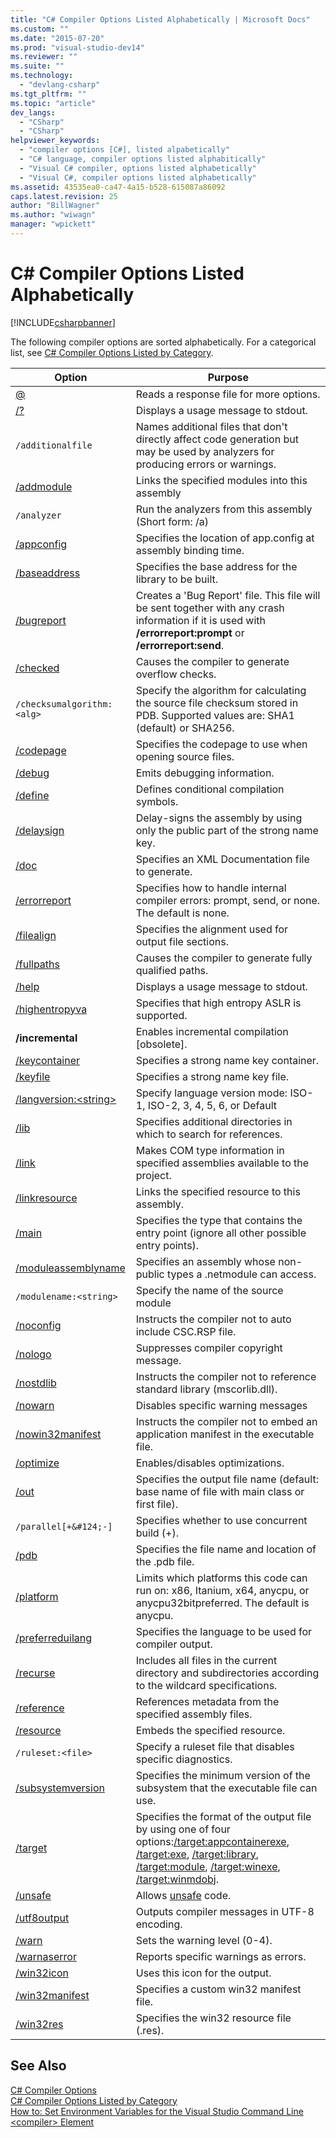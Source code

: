 ```yaml
---
title: "C# Compiler Options Listed Alphabetically | Microsoft Docs"
ms.custom: ""
ms.date: "2015-07-20"
ms.prod: "visual-studio-dev14"
ms.reviewer: ""
ms.suite: ""
ms.technology: 
  - "devlang-csharp"
ms.tgt_pltfrm: ""
ms.topic: "article"
dev_langs: 
  - "CSharp"
  - "CSharp"
helpviewer_keywords: 
  - "compiler options [C#], listed alpabetically"
  - "C# language, compiler options listed alphabitically"
  - "Visual C# compiler, options listed alphabetically"
  - "Visual C#, compiler options listed alphabetically"
ms.assetid: 43535ea0-ca47-4a15-b528-615087a86092
caps.latest.revision: 25
author: "BillWagner"
ms.author: "wiwagn"
manager: "wpickett"
---
```

# C# Compiler Options Listed Alphabetically
[!INCLUDE[csharpbanner](../../../csharp/includes/csharpbanner.md)]

The following compiler options are sorted alphabetically. For a categorical list, see [C# Compiler Options Listed by Category](../../../csharp/language-reference/compiler-options/listed-by-category.md).  
  
|Option|Purpose|  
|------------|-------------|  
|[@](../../../csharp/language-reference/compiler-options/response-file-compiler-option.md)|Reads a response file for more options.|  
|[/?](../../../csharp/language-reference/compiler-options/help-csharp-compiler-options.md)|Displays a usage message to stdout.|  
|`/additionalfile`|Names additional files that don't directly affect code generation but may be used by analyzers for producing errors or warnings.|  
|[/addmodule](../../../csharp/language-reference/compiler-options/addmodule-csharp-compiler-options.md)|Links the specified modules into this assembly|  
|`/analyzer`|Run the analyzers from this assembly (Short form: /a)|  
|[/appconfig](../../../csharp/language-reference/compiler-options/appconfig-csharp-compiler-options.md)|Specifies the location of app.config at assembly binding time.|  
|[/baseaddress](../../../csharp/language-reference/compiler-options/baseaddress-csharp-compiler-options.md)|Specifies the base address for the library to be built.|  
|[/bugreport](../../../csharp/language-reference/compiler-options/bugreport-csharp-compiler-options.md)|Creates a 'Bug Report' file. This file will be sent together with any crash information if it is used with **/errorreport:prompt** or **/errorreport:send**.|  
|[/checked](../../../csharp/language-reference/compiler-options/checked-csharp-compiler-options.md)|Causes the compiler to generate overflow checks.|  
|`/checksumalgorithm:<alg>`|Specify the algorithm for calculating the source file checksum stored in PDB.  Supported values are: SHA1 (default) or SHA256.|  
|[/codepage](../../../csharp/language-reference/compiler-options/codepage-csharp-compiler-options.md)|Specifies the codepage to use when opening source files.|  
|[/debug](../../../csharp/language-reference/compiler-options/debug-csharp-compiler-options.md)|Emits debugging information.|  
|[/define](../../../csharp/language-reference/compiler-options/define-csharp-compiler-options.md)|Defines conditional compilation symbols.|  
|[/delaysign](../../../csharp/language-reference/compiler-options/delaysign-csharp-compiler-options.md)|Delay-signs the assembly by using only the public part of the strong name key.|  
|[/doc](../../../csharp/language-reference/compiler-options/doc-csharp-compiler-options.md)|Specifies an XML Documentation file to generate.|  
|[/errorreport](../../../csharp/language-reference/compiler-options/errorreport-csharp-compiler-options.md)|Specifies how to handle internal compiler errors: prompt, send, or none. The default is none.|  
|[/filealign](../../../csharp/language-reference/compiler-options/filealign-csharp-compiler-options.md)|Specifies the alignment used for output file sections.|  
|[/fullpaths](../../../csharp/language-reference/compiler-options/fullpaths-csharp-compiler-options.md)|Causes the compiler to generate fully qualified paths.|  
|[/help](../../../csharp/language-reference/compiler-options/help-csharp-compiler-options.md)|Displays a usage message to stdout.|  
|[/highentropyva](../../../csharp/language-reference/compiler-options/highentropyva-csharp-compiler-options.md)|Specifies that high entropy ASLR is supported.|  
|**/incremental**|Enables incremental compilation [obsolete].|  
|[/keycontainer](../../../csharp/language-reference/compiler-options/keycontainer-csharp-compiler-options.md)|Specifies a strong name key container.|  
|[/keyfile](../../../csharp/language-reference/compiler-options/keyfile-csharp-compiler-options.md)|Specifies a strong name key file.|  
|[/langversion:\<string>](../../../csharp/language-reference/compiler-options/langversion-csharp-compiler-options.md)|Specify language version mode: ISO-1, ISO-2, 3, 4, 5, 6, or Default|  
|[/lib](../../../csharp/language-reference/compiler-options/lib-csharp-compiler-options.md)|Specifies additional directories in which to search for references.|  
|[/link](../../../csharp/language-reference/compiler-options/link-csharp-compiler-options.md)|Makes COM type information in specified assemblies available to the project.|  
|[/linkresource](../../../csharp/language-reference/compiler-options/linkresource-csharp-compiler-options.md)|Links the specified resource to this assembly.|  
|[/main](../../../csharp/language-reference/compiler-options/main-csharp-compiler-options.md)|Specifies the type that contains the entry point (ignore all other possible entry points).|  
|[/moduleassemblyname](../../../csharp/language-reference/compiler-options/moduleassemblyname-csharp-compiler-option.md)|Specifies an assembly whose non-public types a .netmodule can access.|  
|`/modulename:<string>`|Specify the name of the source module|  
|[/noconfig](../../../csharp/language-reference/compiler-options/noconfig-csharp-compiler-options.md)|Instructs the compiler not to auto include CSC.RSP file.|  
|[/nologo](../../../csharp/language-reference/compiler-options/nologo-csharp-compiler-options.md)|Suppresses compiler copyright message.|  
|[/nostdlib](../../../csharp/language-reference/compiler-options/nostdlib-csharp-compiler-options.md)|Instructs the compiler not to reference standard library (mscorlib.dll).|  
|[/nowarn](../../../csharp/language-reference/compiler-options/nowarn-csharp-compiler-options.md)|Disables specific warning messages|  
|[/nowin32manifest](../../../csharp/language-reference/compiler-options/nowin32manifest-csharp-compiler-options.md)|Instructs the compiler not to embed an application manifest in the executable file.|  
|[/optimize](../../../csharp/language-reference/compiler-options/optimize-csharp-compiler-options.md)|Enables/disables optimizations.|  
|[/out](../../../csharp/language-reference/compiler-options/out-csharp-compiler-options.md)|Specifies the output file name (default: base name of file with main class or first file).|  
|`/parallel[+&#124;-]`|Specifies whether to use concurrent build (+).|  
|[/pdb](../../../csharp/language-reference/compiler-options/pdb-csharp-compiler-options.md)|Specifies the file name and location of the .pdb file.|  
|[/platform](../../../csharp/language-reference/compiler-options/platform-csharp-compiler-options.md)|Limits which platforms this code can run on: x86, Itanium, x64, anycpu, or anycpu32bitpreferred. The default is anycpu.|  
|[/preferreduilang](../../../csharp/language-reference/compiler-options/preferreduilang-csharp-compiler-options.md)|Specifies the language to be used for compiler output.|  
|[/recurse](../../../csharp/language-reference/compiler-options/recurse-csharp-compiler-options.md)|Includes all files in the current directory and subdirectories according to the wildcard specifications.|  
|[/reference](../../../csharp/language-reference/compiler-options/reference-csharp-compiler-options.md)|References metadata from the specified assembly files.|  
|[/resource](../../../csharp/language-reference/compiler-options/resource-csharp-compiler-options.md)|Embeds the specified resource.|  
|`/ruleset:<file>`|Specify a ruleset file that disables specific diagnostics.|  
|[/subsystemversion](../../../csharp/language-reference/compiler-options/subsystemversion-csharp-compiler-options.md)|Specifies the minimum version of the subsystem that the executable file can use.|  
|[/target](../../../csharp/language-reference/compiler-options/target-csharp-compiler-options.md)|Specifies the format of the output file by using one of four options:[/target:appcontainerexe](../../../csharp/language-reference/compiler-options/target-appcontainerexe-csharp-compiler-options.md), [/target:exe](../../../csharp/language-reference/compiler-options/target-exe-csharp-compiler-options.md), [/target:library](../../../csharp/language-reference/compiler-options/target-library-csharp-compiler-options.md), [/target:module](../../../csharp/language-reference/compiler-options/target-module-csharp-compiler-options.md), [/target:winexe](../../../csharp/language-reference/compiler-options/target-winexe-csharp-compiler-options.md),  [/target:winmdobj](../../../csharp/language-reference/compiler-options/target-winmdobj-csharp-compiler-options.md).|  
|[/unsafe](../../../csharp/language-reference/compiler-options/unsafe-csharp-compiler-options.md)|Allows [unsafe](../../../csharp/language-reference/keywords/unsafe.md) code.|  
|[/utf8output](../../../csharp/language-reference/compiler-options/utf8output-csharp-compiler-options.md)|Outputs compiler messages in UTF-8 encoding.|  
|[/warn](../../../csharp/language-reference/compiler-options/warn-csharp-compiler-options.md)|Sets the warning level (0-4).|  
|[/warnaserror](../../../csharp/language-reference/compiler-options/warnaserror-csharp-compiler-options.md)|Reports specific warnings as errors.|  
|[/win32icon](../../../csharp/language-reference/compiler-options/win32icon-csharp-compiler-options.md)|Uses this icon for the output.|  
|[/win32manifest](../../../csharp/language-reference/compiler-options/win32manifest-csharp-compiler-options.md)|Specifies a custom win32 manifest file.|  
|[/win32res](../../../csharp/language-reference/compiler-options/win32res-csharp-compiler-options.md)|Specifies the win32 resource file (.res).|  
  
## See Also  
 [C# Compiler Options](../../../csharp/language-reference/compiler-options/index.md)   
 [C# Compiler Options Listed by Category](../../../csharp/language-reference/compiler-options/listed-by-category.md)   
 [How to: Set Environment Variables for the Visual Studio Command Line](../../../csharp/language-reference/compiler-options/how-to-set-environment-variables-for-the-visual-studio-command-line.md)   
 [\<compiler> Element](../Topic/%3Ccompiler%3E%20Element.md)